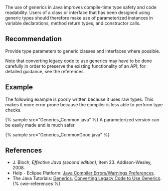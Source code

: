 The use of generics in Java improves compile-time type safety and code readability. Users of a class or interface that has been designed using generic types should therefore make use of parameterized instances in variable declarations, method return types, and constructor calls.


## Recommendation
Provide type parameters to generic classes and interfaces where possible.

Note that converting legacy code to use generics may have to be done carefully in order to preserve the existing functionality of an API; for detailed guidance, see the references.


## Example
The following example is poorly written because it uses raw types. This makes it more error prone because the compiler is less able to perform type checks.

{% sample src="Generics_Common.java" %}
A parameterized version can be easily made and is much safer.

{% sample src="Generics_CommonGood.java" %}

## References
* J. Bloch, *Effective Java (second edition)*, Item 23. Addison-Wesley, 2008.
* Help - Eclipse Platform: [Java Compiler Errors/Warnings Preferences](https://help.eclipse.org/2020-12/advanced/content.jsp?topic=/org.eclipse.jdt.doc.user/reference/preferences/java/compiler/ref-preferences-errors-warnings.htm).
* The Java Tutorials: [Generics](https://docs.oracle.com/javase/tutorial/java/generics/), [Converting Legacy Code to Use Generics](https://docs.oracle.com/javase/tutorial/extra/generics/convert.html).
{% cwe-references %}

